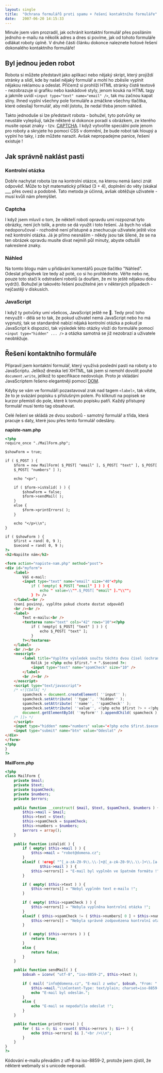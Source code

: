```yaml
---
layout: single
title:  "Ochrana formulářů proti spamu + řešení kontaktního formuláře"
date:   2007-06-20 14:15:33
---
```

Minule jsem vám prozradil, jak ochránit kontaktní formulář přes posíláním jednoho
e-mailu na několik adres a dnes si povíme, jak od tohoto formuláře odlákat roboty
úplně. V druhé části článku dokonce naleznete hotové řešení dokonalého kontaktního
formuláře!

## Byl jednou jeden robot

Robota si můžete představit jako aplikaci nebo nějaký skript, který projíždí stránky
a slídí, kde by našel nějaký formulář a mohl ho zběsile vyplnit nějakou reklamou
a odeslat. Přičemž si prohlíží HTML stránky čistě textově - nezobrazuje si grafiku
nebo kaskádové styly, jenom kouká na HTML tagy a jakmile uvidí `<input type="text" name="email" />`,
tak mu začnou kapat sliny. Ihned vyplní všechny pole formuláře a zmáčkne všechny
tlačítka, které odesílají formulář, aby měl jistotu, že nedal třeba jenom náhled.

Takto jednoduše si lze představit robota - bohužel, tyto potvůrky se neustále
vylepšují, takže některé si dokonce poradí s obrázkem, ze kterého musíte opsat znaky -
tzv. [CAPTCHA](http://cs.wikipedia.org/wiki/CAPTCHA). I když vytvoříte speciální pole
jenom pro roboty a skryjete ho pomocí CSS v domnění, že bude robot tak hloupý a
vyplní ho taky, i zde můžete narazit. Avšak nepropadejme panice, řešení existuje !

## Jak správně naklást pasti

### Kontrolní otázka

Dobře nachytat robota lze na kontrolní otázce, na kterou nemá šanci znát odpověď.
Může to být matematický příklad (3 + 4), doplnění do věty (skákal ___ přes oves)
a podobně. Tato metoda je účinná, avšak obtěžuje uživatele - musí kvůli nám přemýšlet.

### Captcha

I když jsem mluvil o tom, že někteří roboti opravdu umí rozpoznat tyto obrázky,
není jich tolik, a proto se dá využít i toto řešení. Já bych ho však nedoporučoval -
rozhodně není přístupné a znechucuje uživatele ještě více než kontrolní otázka.
Já je přímo nesnáším - někdy jsou tak šílené, že se na ten obrázek opravdu musíte
dívat nejmíň půl minuty, abyste odtušili nakreslené znaky.

### Náhled

Na tomto blogu mám u přidávání komentářů pouze tlačítko "Náhled". Odeslat příspěvek
lze tedy až poté, co si ho prohlédnete. Věřte nebo ne, pouze toto stačí k odstrašení
robotů (a doufám, že mi to ještě nějakou dobu vydrží). Bohužel je takovéto řešení
použitelné jen v některých případech - nejčastěji v diskusích.

### JavaScript

I když ty potvůrky umí všelicos, JavaScript ještě ne :slightly_smiling_face:.
Tedy proč toho nevyužít - dělá se to tak, že pokud uživatel nemá JavaScript nebo
ho má vypnutý, tak se standardně nabízí nějaká kontrolní otázka a pokud je JavaScript
k dispozici, tak výsledek této otázky vloží do formuláře pomocí
`<input type="hidden" ... />` a otázka samotná se již nezobrazí a uživatele neobtěžuje.

## Řešení kontaktního formuláře

Připravil jsem kontaktní formulář, který využívá poslední pasti na roboty a to JavaScriptu.
Jelikož dneska letí XHTML, tak jsem si nemohl dovolit pouhé `document.write`, jelikož
to specifikace nedovoluje. Proto je vkládání JavaScriptem řešeno elegantněji pomocí
[DOM](http://cs.wikipedia.org/wiki/Document_Object_Model).

Kdyby se vám ve formuláři pozastavoval zrak nad tagem `<label>`, tak vězte, že to
je svázání popisku s příslušným polem. Po kliknutí na popisek se kurzor přemístí
do pole, které k tomuto popisku patří. Každý přístupný formulář musí tento tag
obsahovat.

Celé řešení se skládá ze dvou souborů - samotný formulář a třída, která pracuje s
daty, které jsou přes tento formulář odeslány.

**napiste-nam.php**
```html
<?php
require_once "./MailForm.php";

$showForm = true;

if ( $_POST ) {
   	$form = new MailForm( $_POST[ "email" ], $_POST[ "text" ], $_POST[ "spamCheck" ],
	$_POST[ "numbers" ] );

	echo "<p>";

	if ( $form->isValid( ) ) {
   		$showForm = false;
		$form->sendMail( );
	}
	else {
   		$form->printErrors( );
	}

	echo "</p>\\n";
}

if ( $showForm ) {
   	$first = rand( 0, 9 );
	$second = rand( 0, 9 );
?>
<h2>Napište nám</h2>

<form action="napiste-nam.php" method="post">
<div id="myform">
	<label>
		Váš e-mail:
		<input type="text" name="email" size="40"<?php
			if ( !empty( $_POST[ "email" ] ) ) {
   				echo " value=\\"".$_POST[ "email" ]."\\"";
			} ?> />
	</label><br />
	(není povinný, vyplňte pokud chcete dostat odpověď)
	<br /><br />
	<label>
		Text e-mailu:<br />
		<textarea name="text" cols="42" rows="10"><?php
			if ( !empty( $_POST[ "text" ] ) ) {
   				echo $_POST[ "text" ];
			}
		?></textarea>
	</label>
	<br /><br />
	<noscript>
		<label title="Vyplňte výsledek součtu těchto dvou čísel (ochrana před roboty)">
			Kolik je <?php echo $first." + ".$second ?>:
			<input type="text" name="spamCheck" size="10" />
		</label>
		<br /><br />
	</noscript>
	<script type="text/javascript">
	/* <![CDATA[ */
		spamcheck = document.createElement( ''input'' );
		spamcheck.setAttribute( ''type'', ''hidden'' );
		spamcheck.setAttribute( ''name'', ''spamCheck'' );
		spamcheck.setAttribute( ''value'', <?php echo $first ?> + <?php echo $second ?> );
		document.getElementById( ''myform'' ).appendChild( spamcheck );
	/* ]]> */
	</script>
	<input type="hidden" name="numbers" value="<?php echo $first.$second ?>" />
	<input type="submit" name="btn" value="Odeslat" />
</div>
</form>
<?php
}
?>
```

**MailForm.php**
```php
<?php
class MailForm {
    private $mail;
	private $text;
	private $spamCheck;
	private $numbers;
	private $errors;
  
	public function __construct( $mail, $text, $spamCheck, $numbers ) {
    	$this->mail = $mail;
		$this->text = $text;
		$this->spamCheck = $spamCheck;
		$this->numbers = $numbers;
		$errors = array();
	}
  
	public function isValid( ) {
    	if ( empty( $this->mail ) ) {
    		$this->mail = "robot@domena.cz";
		}
		elseif ( !ereg( "^[_a-zA-Z0-9\\.\\-]+@[_a-zA-Z0-9\\.\\-]+\\.[a-zA-Z]{2,4}$",
				$this->mail ) ) {
    		$this->errors[] = "E-mail byl vyplněn ve špatném formátu !";
		}

		if ( empty( $this->text ) ) {
    		$this->errors[] = "Nebyl vyplněn text e-mailu !";
		}
      
		if ( empty( $this->spamCheck ) ) {
    		$this->errors[] = "Nebyla vyplněna kontrolní otázka !";
		}
		elseif ( $this->spamCheck != ( $this->numbers[ 0 ] + $this->numbers[ 1 ] ) ) {
    		$this->errors[] = "Nebyla správně zodpovězena kontrolní otázka !";
		}
      
		if ( empty( $this->errors ) ) {
    		return true;
		}
		else {
   			return false;
		}
	}

	public function sendMail( ) {
   		$obsah = iconv( "utf-8", "iso-8859-2", $this->text );
    
		if ( mail( "info@domena.cz", "E-mail z webu", $obsah, "From: ".
			$this->mail."\\nContent-Type: text/plain; charset=iso-8859-2\\n" ) ) {
   			echo "E-mail byl odeslán.";
		}
		else {
   			echo "E-mail se nepodařilo odeslat !";
		}
	}

	public function printErrors( ) {
   		for ( $i = 0; $i < count( $this->errors ); $i++ ) {
   			echo $this->errors[ $i ]."<br />\\n";
		}
	}
}
?>
```

Kódování e-mailu převádím z utf-8 na iso-8859-2, protože jsem zjistil, že některé
webmaily si s unicode neporadí.
